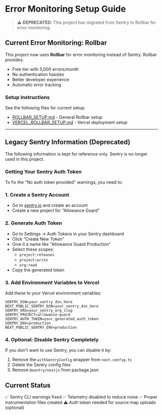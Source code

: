 # Error Monitoring Setup Guide

> ⚠️ **DEPRECATED**: This project has migrated from Sentry to Rollbar for error monitoring.

## Current Error Monitoring: Rollbar

This project now uses **Rollbar** for error monitoring instead of Sentry. Rollbar provides:
- Free tier with 5,000 errors/month
- No authentication hassles
- Better developer experience
- Automatic error tracking

### Setup Instructions

See the following files for current setup:
- [ROLLBAR_SETUP.md](ROLLBAR_SETUP.md) - General Rollbar setup
- [VERCEL_ROLLBAR_SETUP.md](VERCEL_ROLLBAR_SETUP.md) - Vercel deployment setup

---

## Legacy Sentry Information (Deprecated)

The following information is kept for reference only. Sentry is no longer used in this project.

### Getting Your Sentry Auth Token

To fix the "No auth token provided" warnings, you need to:

### 1. Create a Sentry Account
- Go to [sentry.io](https://sentry.io) and create an account
- Create a new project for "Allowance Guard"

### 2. Generate Auth Token
- Go to Settings → Auth Tokens in your Sentry dashboard
- Click "Create New Token"
- Give it a name like "Allowance Guard Production"
- Select these scopes:
  - `project:releases`
  - `project:write`
  - `org:read`
- Copy the generated token

### 3. Add Environment Variables to Vercel
Add these to your Vercel environment variables:

```
SENTRY_DSN=your_sentry_dsn_here
NEXT_PUBLIC_SENTRY_DSN=your_sentry_dsn_here
SENTRY_ORG=your_sentry_org_slug
SENTRY_PROJECT=allowance-guard
SENTRY_AUTH_TOKEN=your_generated_auth_token
SENTRY_ENV=production
NEXT_PUBLIC_SENTRY_ENV=production
```

### 4. Optional: Disable Sentry Completely
If you don't want to use Sentry, you can disable it by:

1. Remove the `withSentryConfig` wrapper from `next.config.ts`
2. Delete the Sentry config files
3. Remove `@sentry/nextjs` from package.json

## Current Status
✅ Sentry CLI warnings fixed
✅ Telemetry disabled to reduce noise
✅ Proper instrumentation files created
⚠️ Auth token needed for source map uploads (optional)
